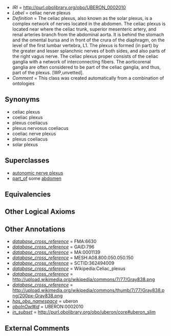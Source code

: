  * *IRI* = http://purl.obolibrary.org/obo/UBERON_0002010
 * *Label* = celiac nerve plexus
 * *Definition* = The celiac plexus, also known as the solar plexus, is a complex network of nerves located in the abdomen. The celiac plexus is located near where the celiac trunk, superior mesenteric artery, and renal arteries branch from the abdominal aorta. It is behind the stomach and the omental bursa and in front of the crura of the diaphragm, on the level of the first lumbar vertebra, L1. The plexus is formed (in part) by the greater and lesser splanchnic nerves of both sides, and also parts of the right vagus nerve. The celiac plexus proper consists of the celiac ganglia with a network of interconnecting fibers. The aorticorenal ganglia are often considered to be part of the celiac ganglia, and thus, part of the plexus. [WP,unvetted].
 * *Comment* = This class was created automatically from a combination of ontologies

## Synonyms

 * celiac plexus
 * coeliac plexus
 * plexus coeliacus
 * plexus nervosus coeliacus
 * coeliac nerve plexus
 * plexus coeliacus
 * solar plexus

## Superclasses

 * [autonomic nerve plexus](../../UBERON/16/UBERON_0001816.md)
 * [part_of](../../BFO/50/BFO_0000050.md) some [abdomen](../../UBERON/16/UBERON_0000916.md)

## Equivalencies


## Other Logical Axioms


## Other Annotations

 * *[database_cross_reference](../../ef/oboInOwl#hasDbXref.md)* = FMA:6630
 * *[database_cross_reference](../../ef/oboInOwl#hasDbXref.md)* = GAID:796
 * *[database_cross_reference](../../ef/oboInOwl#hasDbXref.md)* = MA:0001139
 * *[database_cross_reference](../../ef/oboInOwl#hasDbXref.md)* = MESH:A08.800.050.050.150
 * *[database_cross_reference](../../ef/oboInOwl#hasDbXref.md)* = SCTID:362494009
 * *[database_cross_reference](../../ef/oboInOwl#hasDbXref.md)* = Wikipedia:Celiac_plexus
 * *[database_cross_reference](../../ef/oboInOwl#hasDbXref.md)* = http://upload.wikimedia.org/wikipedia/commons/7/77/Gray838.png
 * *[database_cross_reference](../../ef/oboInOwl#hasDbXref.md)* = http://upload.wikimedia.org/wikipedia/commons/thumb/7/77/Gray838.png/200px-Gray838.png
 * *[has_obo_namespace](../../ce/oboInOwl#hasOBONamespace.md)* = uberon
 * *[oboInOwl#id](../../id/oboInOwl#id.md)* = UBERON:0002010
 * *[in_subset](../../et/oboInOwl#inSubset.md)* = http://purl.obolibrary.org/obo/uberon/core#uberon_slim

## External Comments

